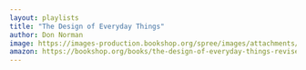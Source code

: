 ```yaml
---
layout: playlists
title: "The Design of Everyday Things"
author: Don Norman
image: https://images-production.bookshop.org/spree/images/attachments/1542782/original/9780465050659.jpg?1588086356
amazon: https://bookshop.org/books/the-design-of-everyday-things-revised-expanded/9780465050659
---
```

